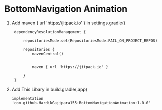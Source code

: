 # BottomNavigation Animation 



1. Add maven { url 'https://jitpack.io' } in settings.gradle()

	

   		dependencyResolutionManagement {
		
			repositoriesMode.set(RepositoriesMode.FAIL_ON_PROJECT_REPOS)
		
			repositories {
				mavenCentral()


  				maven { url 'https://jitpack.io' }

			}
		}
2. Add This Libary in build.gradle(.app)


       implementation 'com.github.HardikGajipara155:BottomNavigationAnimation:1.0.0'
